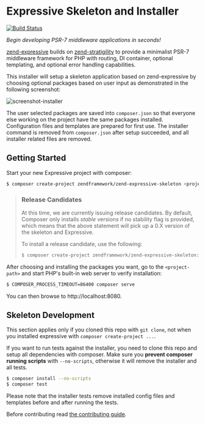 # Expressive Skeleton and Installer

[![Build Status](https://secure.travis-ci.org/zendframework/zend-expressive-skeleton.svg?branch=master)](https://secure.travis-ci.org/zendframework/zend-expressive-skeleton)

*Begin developing PSR-7 middleware applications in seconds!*

[zend-expressive](https://github.com/zendframework/zend-expressive) builds on
[zend-stratigility](https://github.com/zendframework/zend-stratigility) to
provide a minimalist PSR-7 middleware framework for PHP with routing, DI
container, optional templating, and optional error handling capabilities.

This installer will setup a skeleton application based on zend-expressive by
choosing optional packages based on user input as demonstrated in the following
screenshot:

![screenshot-installer](https://cloud.githubusercontent.com/assets/459648/10410494/16bdc674-6f6d-11e5-8190-3c1466e93361.png)

The user selected packages are saved into `composer.json` so that everyone else
working on the project have the same packages installed. Configuration files and
templates are prepared for first use. The installer command is removed from
`composer.json` after setup succeeded, and all installer related files are
removed.

## Getting Started

Start your new Expressive project with composer:

```bash
$ composer create-project zendframework/zend-expressive-skeleton <project-path>
```

> ### Release Candidates
>
> At this time, we are currently issuing release candidates. By default,
> Composer only installs *stable* versions if no stability flag is provided,
> which means that the above statement will pick up a 0.X version of the
> skeleton and Expressive.
>
> To install a release candidate, use the following:
>
> ```bash
> $ composer create-project zendframework/zend-expressive-skeleton:^1.0@rc <project-path>
> ```

After choosing and installing the packages you want, go to the
`<project-path>` and start PHP's built-in web server to verify installation:

```bash
$ COMPOSER_PROCESS_TIMEOUT=86400 composer serve
```

You can then browse to http://localhost:8080.

## Skeleton Development

This section applies only if you cloned this repo with `git clone`, not when you installed expressive with
`composer create-project ...`.

If you want to run tests against the installer, you need to clone this repo and setup all dependencies with composer.
Make sure you **prevent composer running scripts** with `--no-scripts`, otherwise it will remove the installer and
all tests.

```bash
$ composer install --no-scripts
$ composer test
```

Please note that the installer tests remove installed config files and templates before and after running the tests.

Before contributing read [the contributing guide](CONTRIBUTING.md).

